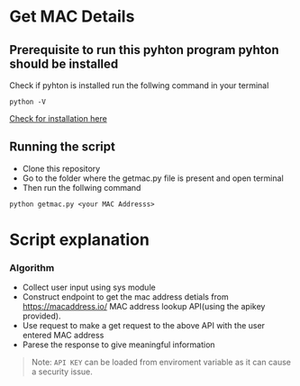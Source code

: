 # Get MAC Details

## Prerequisite to run this pyhton program pyhton should be installed
Check if pyhton is installed  run the follwing command in your terminal
```https://api.macaddress.io/v1?apiKey=at_5ElKnjROfWFUmquGtugOGLyn9KSqY&output=json&search=44:38:39:ff:ef:57
python -V
```
[Check for installation here](https://docs.python.org/3/using/unix.html#on-linux)

## Running the script
- Clone this repository
- Go to the folder where the getmac.py file is present and open terminal
- Then run the follwing command
```
python getmac.py <your MAC Addresss>
```
# Script explanation
### Algorithm
- Collect user input using sys module
- Construct endpoint to get the mac address detials from https://macaddress.io/ MAC address lookup API(using the apikey provided).
- Use request to make a get request to the above API with the user entered MAC address
- Parese the response to give meaningful information
> Note: `API KEY` can be loaded from enviroment variable as it can cause a security issue.